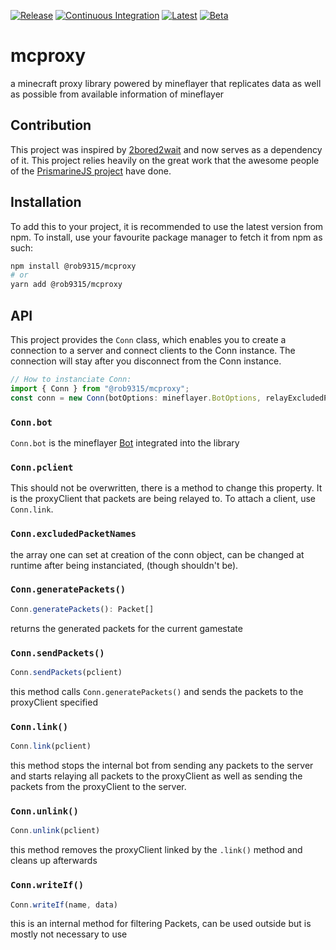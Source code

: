 [![Release][release-shield]][release-link] [![Continuous Integration][ci-shield]][ci-link] [![Latest][semver-shield]][semver-link] [![Beta][beta-shield]][beta-link]

# mcproxy

a minecraft proxy library powered by mineflayer that replicates data as well as possible from available information of mineflayer

## Contribution

This project was inspired by [2bored2wait](https://github.com/themoonisacheese/2bored2wait) and now serves as a dependency of it. This project relies heavily on the great work that the awesome people of the [PrismarineJS project](https://prismarine.js.org/) have done.

## Installation

To add this to your project, it is recommended to use the latest version from npm. To install, use your favourite package manager to fetch it from npm as such:

```sh
npm install @rob9315/mcproxy
# or
yarn add @rob9315/mcproxy
```

## API

This project provides the `Conn` class, which enables you to create a connection to a server and connect clients to the Conn instance. The connection will stay after you disconnect from the Conn instance.

```ts
// How to instanciate Conn:
import { Conn } from "@rob9315/mcproxy";
const conn = new Conn(botOptions: mineflayer.BotOptions, relayExcludedPacketNames?: string[], options: ConnOptions);
```

### `Conn.bot`

`Conn.bot` is the mineflayer [Bot](https://github.com/PrismarineJS/mineflayer/blob/master/docs/api.md#bot) integrated into the library

### `Conn.pclient`

This should not be overwritten, there is a method to change this property. It is the proxyClient that packets are being relayed to. To attach a client, use `Conn.link`.

### `Conn.excludedPacketNames`

the array one can set at creation of the conn object, can be changed at runtime after being instanciated, (though shouldn't be).

### `Conn.generatePackets()`

```ts
Conn.generatePackets(): Packet[]
```

returns the generated packets for the current gamestate

### `Conn.sendPackets()`

```ts
Conn.sendPackets(pclient)
```

this method calls `Conn.generatePackets()` and sends the packets to the proxyClient specified

### `Conn.link()`

```ts
Conn.link(pclient)
```

this method stops the internal bot from sending any packets to the server and starts relaying all packets to the proxyClient as well as sending the packets from the proxyClient to the server.

### `Conn.unlink()`

```ts
Conn.unlink(pclient)
```

this method removes the proxyClient linked by the `.link()` method and cleans up afterwards

### `Conn.writeIf()`

```ts
Conn.writeIf(name, data)
```

this is an internal method for filtering Packets, can be used outside but is mostly not necessary to use

<!-- markdown links -->

[release-shield]: https://img.shields.io/github/workflow/status/rob9315/mcproxy/Release?label=Release&style=for-the-badge
[release-link]: https://github.com/rob9315/mcproxy/actions/workflows/release.yml
[ci-shield]: https://img.shields.io/github/workflow/status/rob9315/mcproxy/Continuous%20Integration?label=master&style=for-the-badge
[ci-link]: https://github.com/rob9315/mcproxy/actions/workflows/ci.yml
[npm-shield]: https://img.shields.io/github/package-json/v/rob9315/mcproxy?label=npm&style=for-the-badge
[npm-link]: https://www.npmjs.com/package/@rob9315/mcproxy
[beta-shield]: https://img.shields.io/github/v/tag/rob9315/mcproxy?include_prereleases&label=beta&sort=semver&style=for-the-badge
[beta-link]: https://www.npmjs.com/package/@rob9315/mcproxy/v/beta
[semver-shield]: https://img.shields.io/github/v/tag/rob9315/mcproxy?include_releases&label=latest&sort=semver&style=for-the-badge
[semver-link]: https://www.npmjs.com/package/@rob9315/mcproxy
